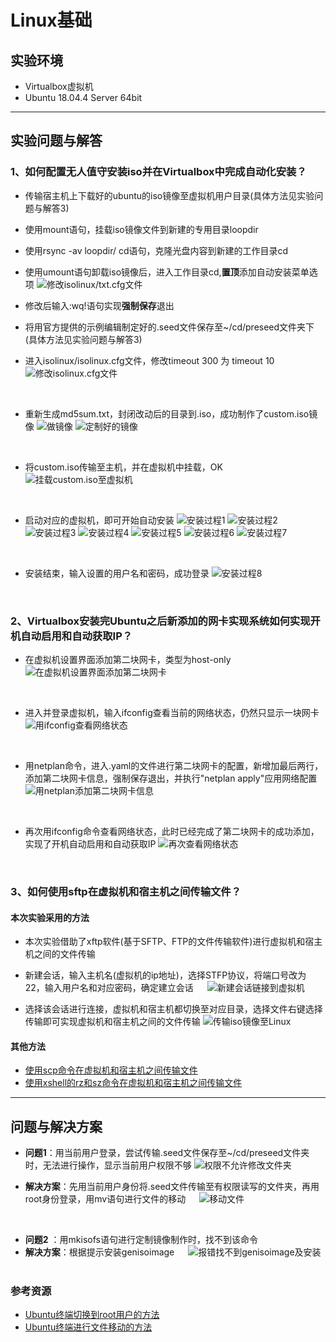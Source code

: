 # Linux基础


## 实验环境
* Virtualbox虚拟机
* Ubuntu 18.04.4 Server 64bit

***
## 实验问题与解答
### 1、如何配置无人值守安装iso并在Virtualbox中完成自动化安装？

* 传输宿主机上下载好的ubuntu的iso镜像至虚拟机用户目录(具体方法见实验问题与解答3)


* 使用mount语句，挂载iso镜像文件到新建的专用目录loopdir


* 使用rsync -av loopdir/ cd语句，克隆光盘内容到新建的工作目录cd


* 使用umount语句卸载iso镜像后，进入工作目录cd,**置顶**添加自动安装菜单选项
![修改isolinux/txt.cfg文件](img/修改isolinux.txtcfg.PNG)
&emsp;

* 修改后输入:wq!语句实现**强制保存**退出

* 将用官方提供的示例编辑制定好的.seed文件保存至~/cd/preseed文件夹下(具体方法见实验问题与解答3)


* 进入isolinux/isolinux.cfg文件，修改timeout 300 为 timeout 10
![修改isolinux.cfg文件](img/修改isolinux.cfg文件.PNG)

&emsp;
* 重新生成md5sum.txt，封闭改动后的目录到.iso，成功制作了custom.iso镜像
![做镜像](img/做镜像.PNG)
![定制好的镜像](img/定制好的镜像.PNG)

&emsp;
* 将custom.iso传输至主机，并在虚拟机中挂载，OK
![挂载custom.iso至虚拟机](img/挂载custom.iso至虚拟机.PNG)

&emsp;
* 启动对应的虚拟机，即可开始自动安装
![安装过程1](img/安装过程1.png)
![安装过程2](img/安装过程2.png)
![安装过程3](img/安装过程3.png)
![安装过程4](img/安装过程4.png)
![安装过程5](img/安装过程5.png)
![安装过程6](img/安装过程6.png)
![安装过程7](img/安装过程7.png)

&emsp;
* 安装结束，输入设置的用户名和密码，成功登录
![安装过程8](img/安装过程8.png)

&emsp;
### 2、Virtualbox安装完Ubuntu之后新添加的网卡实现系统如何实现开机自动启用和自动获取IP？

* 在虚拟机设置界面添加第二块网卡，类型为host-only
![在虚拟机设置界面添加第二块网卡](img/添加第二块网卡.PNG)

&emsp;
* 进入并登录虚拟机，输入ifconfig查看当前的网络状态，仍然只显示一块网卡
![用ifconfig查看网络状态](img/查看网络状态.PNG)

&emsp;
* 用netplan命令，进入.yaml的文件进行第二块网卡的配置，新增加最后两行，添加第二块网卡信息，强制保存退出，并执行"netplan apply"应用网络配置
![用netplan添加第二块网卡信息](img/添加第二块网卡信息.PNG)

&emsp;
* 再次用ifconfig命令查看网络状态，此时已经完成了第二块网卡的成功添加，实现了开机自动启用和自动获取IP
![再次查看网络状态](img/编辑后再次查看网络.PNG)

&emsp;
### 3、如何使用sftp在虚拟机和宿主机之间传输文件？

#### 本次实验采用的方法


* 本次实验借助了xftp软件(基于SFTP、FTP的文件传输软件)进行虚拟机和宿主机之间的文件传输
&emsp;

* 新建会话，输入主机名(虚拟机的ip地址)，选择STFP协议，将端口号改为22，输入用户名和对应密码，确定建立会话
&emsp;
![新建会话链接到虚拟机](img/建会话连接到虚拟机.PNG)
&emsp;

* 选择该会话进行连接，虚拟机和宿主机都切换至对应目录，选择文件右键选择传输即可实现虚拟机和宿主机之间的文件传输
![传输iso镜像至Linux](img/传输iso镜像至Linux.PNG)
&emsp;
&emsp;
#### 其他方法


* [使用scp命令在虚拟机和宿主机之间传输文件](https://www.cnblogs.com/lijingchn/p/5532641.html)
* [使用xshell的rz和sz命令在虚拟机和宿主机之间传输文件](https://blog.csdn.net/cl11992/article/details/86150398)
&emsp;
***

## 问题与解决方案

* **问题1**：用当前用户登录，尝试传输.seed文件保存至~/cd/preseed文件夹时，无法进行操作，显示当前用户权限不够
![权限不允许修改文件夹](img/权限不允许修改文件夹.PNG)

* **解决方案**：先用当前用户身份将.seed文件传输至有权限读写的文件夹，再用root身份登录，用mv语句进行文件的移动
&emsp;
![移动文件](img/移动文件.PNG)

&emsp;

* **问题2** ：用mkisofs语句进行定制镜像制作时，找不到该命令
* **解决方案**：根据提示安装genisoimage
&emsp;
![报错找不到genisoimage及安装](img/下载genisoimage.PNG)
&emsp;

### 参考资源
* [Ubuntu终端切换到root用户的方法](https://www.cnblogs.com/xinjie10001/p/6295020.html)
* [Ubuntu终端进行文件移动的方法](https://blog.csdn.net/qq_38451119/article/details/81121906)
